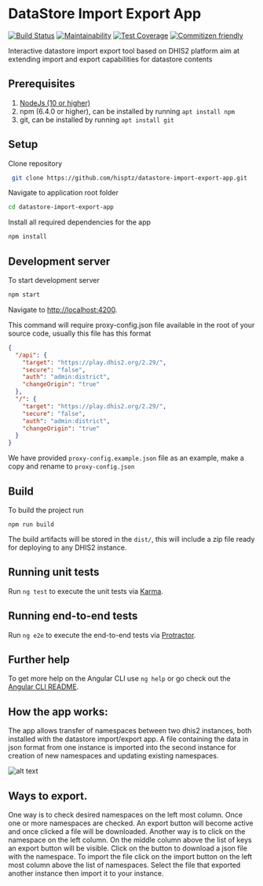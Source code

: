# DataStore Import Export App

[![Build Status](https://travis-ci.org/hisptz/datastore-import-export-app.svg?branch=master)](https://travis-ci.org/hisptz/datastore-import-export-app)
[![Maintainability](https://api.codeclimate.com/v1/badges/9fa8f69239aa18d74fe7/maintainability)](https://codeclimate.com/github/hisptz/datastore-import-export-app/maintainability)
[![Test Coverage](https://api.codeclimate.com/v1/badges/9fa8f69239aa18d74fe7/test_coverage)](https://codeclimate.com/github/hisptz/datastore-import-export-app/test_coverage)
[![Commitizen friendly](https://img.shields.io/badge/commitizen-friendly-brightgreen.svg)](http://commitizen.github.io/cz-cli/)

Interactive datastore import export tool based on DHIS2 platform aim at extending import and export capabilities for datastore contents

## Prerequisites

1. [NodeJs (10 or higher)](https://nodejs.org)
2. npm (6.4.0 or higher), can be installed by running `apt install npm`
3. git, can be installed by running `apt install git`

## Setup

Clone repository

```bash
 git clone https://github.com/hisptz/datastore-import-export-app.git
```

Navigate to application root folder

```bash
cd datastore-import-export-app
```

Install all required dependencies for the app

```bash
npm install
```

## Development server

To start development server

```bash
npm start
```

Navigate to [http://localhost:4200](http://localhost:4200).

This command will require proxy-config.json file available in the root of your source code, usually this file has this format

```json
{
  "/api": {
    "target": "https://play.dhis2.org/2.29/",
    "secure": "false",
    "auth": "admin:district",
    "changeOrigin": "true"
  },
  "/": {
    "target": "https://play.dhis2.org/2.29/",
    "secure": "false",
    "auth": "admin:district",
    "changeOrigin": "true"
  }
}
```

We have provided `proxy-config.example.json` file as an example, make a copy and rename to `proxy-config.json`

## Build

To build the project run

`npm run build`

The build artifacts will be stored in the `dist/`, this will include a zip file ready for deploying to any DHIS2 instance.

## Running unit tests

Run `ng test` to execute the unit tests via [Karma](https://karma-runner.github.io).

## Running end-to-end tests

Run `ng e2e` to execute the end-to-end tests via [Protractor](http://www.protractortest.org/).

## Further help

To get more help on the Angular CLI use `ng help` or go check out the [Angular CLI README](https://github.com/angular/angular-cli/blob/master/README.md).


## How the app works:
The app allows transfer of namespaces between two dhis2 instances, both installed with the datastore import/export app. A file containing the data in json format from one instance is imported into the second instance for creation of new namespaces and updating existing namespaces.

![alt text](https://drive.google.com/file/d/1cDPl_wJyTDURJA7t80k2AUsSFSgbLrUo/view)

## Ways to export.
One way is to check desired namespaces on the left most column. Once one or more namespaces are checked. An export button will become active and once clicked a file will be downloaded.
Another way is to click on the namespace on the left column. On the middle column above the list of keys an export button will be visible. Click on the button to download a json file with the namespace.
To import the file click on the import button on the left most column above the list of namespaces. Select the file that exported another instance then import it to your instance.

